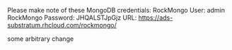 Please make note of these MongoDB credentials:
  RockMongo User: admin
  RockMongo Password: JHQALSTJpGjz
URL: https://ads-substratum.rhcloud.com/rockmongo/

some arbitrary change
